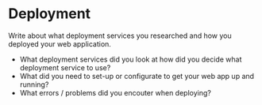 # Deployment

Write about what deployment services you researched and how you deployed your web application.

- What deployment services did you look at how did you decide what deployment service to use?
- What did you need to set-up or configurate to get your web app up and running?
- What errors / problems did you encouter when deploying?
